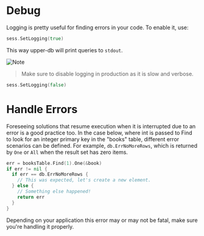 # Debug

Logging is pretty useful for finding errors in your code. To enable it, use:

```go
sess.SetLogging(true)
```

This way upper-db will print queries to `stdout`. 

![Note](https://github.com/LizGoro90/db-tour/tree/master/static/img)
> Make sure to disable logging in production as it is slow and verbose. 

```go
sess.SetLogging(false)
```

# Handle Errors

Foreseeing solutions that resume execution when it is interrupted due to an
error is a good practice too. In the case below, where int is passed to Find
to look for an integer primary key in the "books" table, different error 
scenarios can be defined. For example, `db.ErrNoMoreRows`, which is returned 
by `One` or `All` when the result set has zero items.

```go
err = booksTable.Find(1).One(&book)
if err != nil {
  if err == db.ErrNoMoreRows {
    // This was expected, let's create a new element.
  } else {
    // Something else happened!
    return err
  }
}
```

Depending on your application this error may or may not be fatal, make sure
you're handling it properly.
